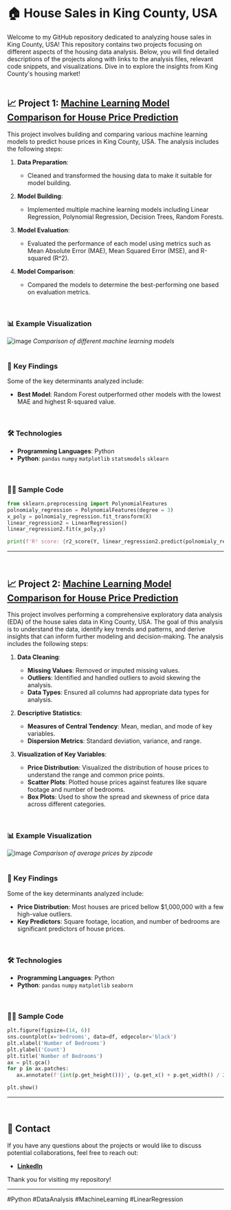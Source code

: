 # 🏠 House Sales in King County, USA

Welcome to my GitHub repository dedicated to analyzing house sales in King County, USA! This repository contains two projects focusing on different aspects of the housing data analysis. Below, you will find detailed descriptions of the projects along with links to the analysis files, relevant code snippets, and visualizations. Dive in to explore the insights from King County's housing market!
<br>
<br>
## 📈 Project 1: [Machine Learning Model Comparison for House Price Prediction](https://github.com/GrzegorzPus/House-Sales-in-King-County-USA/blob/main/Predictive%20Models.ipynb)

This project involves building and comparing various machine learning models to predict house prices in King County, USA. The analysis includes the following steps:

1. **Data Preparation**:
   - Cleaned and transformed the housing data to make it suitable for model building.

2. **Model Building**:
   - Implemented multiple machine learning models including Linear Regression, Polynomial Regression, Decision Trees, Random Forests.

3. **Model Evaluation**:
   - Evaluated the performance of each model using metrics such as Mean Absolute Error (MAE), Mean Squared Error (MSE), and R-squared (R^2).

4. **Model Comparison**:
   - Compared the models to determine the best-performing one based on evaluation metrics.
<br>

### 📊 Example Visualization

![image](https://github.com/user-attachments/assets/259dea3c-62ce-4b3b-887d-f4fc65c7fd62)
*Comparison of different machine learning models*
<br>
<br>

   ### 🔑 Key Findings
   Some of the key determinants analyzed include:
   - **Best Model**: Random Forest outperformed other models with the lowest MAE and highest R-squared value.
<br>

   ### 🛠️ Technologies
   - **Programming Languages**: Python
  - **Python**: `pandas`  `numpy` `matplotlib` `statsmodels` `sklearn`
<br>

  ### 👨‍💻 Sample Code
   ```python
   from sklearn.preprocessing import PolynomialFeatures
  polnomialy_regression = PolynomialFeatures(degree = 3)
  x_poly = polnomialy_regression.fit_transform(X)
  linear_regression2 = LinearRegression()
  linear_regression2.fit(x_poly,y)

  print(f'R² score: {r2_score(Y, linear_regression2.predict(polnomialy_regression.fit_transform(X)))*100}')
   ```
---
<br>

## 📈 Project 2: [Machine Learning Model Comparison for House Price Prediction](https://github.com/GrzegorzPus/House-Sales-in-King-County-USA/blob/main/House%20Sales%20-%20Data%20Exploration.ipynb)

This project involves performing a comprehensive exploratory data analysis (EDA) of the house sales data in King County, USA. The goal of this analysis is to understand the data, identify key trends and patterns, and derive insights that can inform further modeling and decision-making. The analysis includes the following steps:

1. **Data Cleaning**:
   - **Missing Values**: Removed or imputed missing values.
   - **Outliers**: Identified and handled outliers to avoid skewing the analysis.
   - **Data Types**: Ensured all columns had appropriate data types for analysis.

2. **Descriptive Statistics**:
   - **Measures of Central Tendency**: Mean, median, and mode of key variables.
   - **Dispersion Metrics**: Standard deviation, variance, and range.

3. **Visualization of Key Variables**:
   - **Price Distribution**: Visualized the distribution of house prices to understand the range and common price points.
   - **Scatter Plots**: Plotted house prices against features like square footage and number of bedrooms.
   - **Box Plots**: Used to show the spread and skewness of price data across different categories.
<br>

### 📊 Example Visualization

![image](https://github.com/user-attachments/assets/abf96968-0e05-4d57-b088-5d6023f48dd0)
*Comparison of average prices by zipcode*
<br>
<br>

   ### 🔑 Key Findings
   Some of the key determinants analyzed include:
   - **Price Distribution**: Most houses are priced bellow \$1,000,000 with a few high-value outliers.
   - **Key Predictors**: Square footage, location, and number of bedrooms are significant predictors of house prices.
<br>

   ### 🛠️ Technologies
   - **Programming Languages**: Python
  - **Python**: `pandas`  `numpy` `matplotlib` `seaborn`
<br>

  ### 👨‍💻 Sample Code
   ```python
  plt.figure(figsize=(14, 6))
  sns.countplot(x='bedrooms', data=df, edgecolor='black')
  plt.xlabel('Number of Bedrooms')
  plt.ylabel('Count')
  plt.title('Number of Bedrooms')
  ax = plt.gca()
  for p in ax.patches:
      ax.annotate(f'{int(p.get_height())}', (p.get_x() + p.get_width() / 2, p.get_height()), ha='center', va='bottom')

  plt.show()
   ```
---
<br>

## 👥 Contact

If you have any questions about the projects or would like to discuss potential collaborations, feel free to reach out:

- **[LinkedIn](https://www.linkedin.com/in/grzegorz-pu%C5%9B/)**

Thank you for visiting my repository!

---

#Python #DataAnalysis #MachineLearning #LinearRegression
